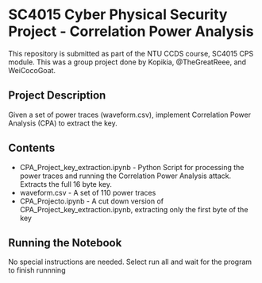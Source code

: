 # SC4015 Cyber Physical Security Project - Correlation Power Analysis
This repository is submitted as part of the NTU CCDS course, SC4015 CPS module. This was a group project done by Kopikia, @TheGreatReee, and WeiCocoGoat.

## Project Description
Given a set of power traces (waveform.csv), implement Correlation Power Analysis (CPA) to extract the key. 

## Contents
- CPA_Project_key_extraction.ipynb - Python Script for processing the power traces and running the Correlation Power Analysis attack. Extracts the full 16 byte key. 
- waveform.csv - A set of 110 power traces
- CPA_Projecto.ipynb - A cut down version of CPA_Project_key_extraction.ipynb, extracting only the first byte of the key

## Running the Notebook
No special instructions are needed. Select run all and wait for the program to finish runnning
